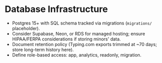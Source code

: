 # Database Infrastructure

- Postgres 15+ with SQL schema tracked via migrations (`migrations/` placeholder).
- Consider Supabase, Neon, or RDS for managed hosting; ensure HIPAA/FERPA considerations if storing minors' data.
- Document retention policy (Typing.com exports trimmed at ~70 days; store long-term history here).
- Define role-based access: app, analytics, readonly, migration.